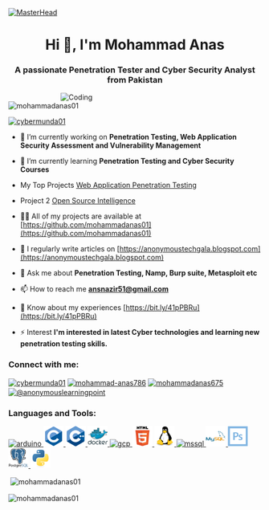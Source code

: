 [![MasterHead](https://encrypted-tbn0.gstatic.com/images?q=tbn:ANd9GcQWKHQL2_ziz1wUAXqy72o1ove2zMGNmtQARA&usqp=CAU)](https://gstatic.com)
<h1 align="center">Hi 👋, I'm Mohammad Anas</h1>
<h3 align="center">A passionate Penetration Tester and Cyber Security Analyst from Pakistan</h3>
<img align="right" alt="Coding" width="400" src="https://adcy.io/wp-content/uploads/2020/04/anti-hacking.gif">

<p align="left"> <img src="https://komarev.com/ghpvc/?username=mohammadanas01&label=Profile%20views&color=0e75b6&style=flat" alt="mohammadanas01" /> </p>


<p align="left"> <a href="https://twitter.com/cybermunda01" target="blank"><img src="https://img.shields.io/twitter/follow/cybermunda01?logo=twitter&style=for-the-badge" alt="cybermunda01" /></a> </p>

- 🔭 I’m currently working on **Penetration Testing, Web Application Security Assessment and Vulnerability Management**

- 🌱 I’m currently learning **Penetration Testing and Cyber Security Courses**

- My Top Projects [Web Application Penetration Testing](https://drive.google.com/file/d/1UzsjPCYA1_vnBdzX88L2aB-51LuzSb4t/view?usp=drivesdk)

- Project 2 [Open Source Intelligence](https://docs.google.com/document/d/1K33BqKgbYj2y3rHw06X7PsEHh-84vfyukkeRdMVJIRY/edit?usp=drivesdk)

- 👨‍💻 All of my projects are available at [https://github.com/mohammadanas01](https://github.com/mohammadanas01)

- 📝 I regularly write articles on [https://anonymoustechgala.blogspot.com](https://anonymoustechgala.blogspot.com)

- 💬 Ask me about **Penetration Testing, Namp, Burp suite, Metasploit etc**

- 📫 How to reach me **ansnazir51@gmail.com**

- 📄 Know about my experiences [https://bit.ly/41pPBRu](https://bit.ly/41pPBRu)

- ⚡ Interest **I'm interested in latest Cyber technologies and learning new penetration testing skills.**

<h3 align="left">Connect with me:</h3>
<p align="left">
<a href="https://twitter.com/cybermunda01" target="blank"><img align="center" src="https://raw.githubusercontent.com/rahuldkjain/github-profile-readme-generator/master/src/images/icons/Social/twitter.svg" alt="cybermunda01" height="30" width="40" /></a>
<a href="https://linkedin.com/in/mohammad-anas786" target="blank"><img align="center" src="https://raw.githubusercontent.com/rahuldkjain/github-profile-readme-generator/master/src/images/icons/Social/linked-in-alt.svg" alt="mohammad-anas786" height="30" width="40" /></a>
<a href="https://instagram.com/mohammadanas675" target="blank"><img align="center" src="https://raw.githubusercontent.com/rahuldkjain/github-profile-readme-generator/master/src/images/icons/Social/instagram.svg" alt="mohammadanas675" height="30" width="40" /></a>
<a href="https://www.youtube.com/channel/UC1TJhurQXxw91qZRKAStWMg" target="blank"><img align="center" src="https://raw.githubusercontent.com/rahuldkjain/github-profile-readme-generator/master/src/images/icons/Social/youtube.svg" alt="@anonymouslearningpoint" height="30" width="40" /></a>
</p>

<h3 align="left">Languages and Tools:</h3>
<p align="left"> <a href="https://www.arduino.cc/" target="_blank" rel="noreferrer"> <img src="https://cdn.worldvectorlogo.com/logos/arduino-1.svg" alt="arduino" width="40" height="40"/> </a> <a href="https://www.cprogramming.com/" target="_blank" rel="noreferrer"> <img src="https://raw.githubusercontent.com/devicons/devicon/master/icons/c/c-original.svg" alt="c" width="40" height="40"/> </a> <a href="https://www.w3schools.com/cpp/" target="_blank" rel="noreferrer"> <img src="https://raw.githubusercontent.com/devicons/devicon/master/icons/cplusplus/cplusplus-original.svg" alt="cplusplus" width="40" height="40"/> </a> <a href="https://www.docker.com/" target="_blank" rel="noreferrer"> <img src="https://raw.githubusercontent.com/devicons/devicon/master/icons/docker/docker-original-wordmark.svg" alt="docker" width="40" height="40"/> </a> <a href="https://cloud.google.com" target="_blank" rel="noreferrer"> <img src="https://www.vectorlogo.zone/logos/google_cloud/google_cloud-icon.svg" alt="gcp" width="40" height="40"/> </a> <a href="https://www.w3.org/html/" target="_blank" rel="noreferrer"> <img src="https://raw.githubusercontent.com/devicons/devicon/master/icons/html5/html5-original-wordmark.svg" alt="html5" width="40" height="40"/> </a> <a href="https://www.linux.org/" target="_blank" rel="noreferrer"> <img src="https://raw.githubusercontent.com/devicons/devicon/master/icons/linux/linux-original.svg" alt="linux" width="40" height="40"/> </a> <a href="https://www.microsoft.com/en-us/sql-server" target="_blank" rel="noreferrer"> <img src="https://www.svgrepo.com/show/303229/microsoft-sql-server-logo.svg" alt="mssql" width="40" height="40"/> </a> <a href="https://www.mysql.com/" target="_blank" rel="noreferrer"> <img src="https://raw.githubusercontent.com/devicons/devicon/master/icons/mysql/mysql-original-wordmark.svg" alt="mysql" width="40" height="40"/> </a> <a href="https://www.photoshop.com/en" target="_blank" rel="noreferrer"> <img src="https://raw.githubusercontent.com/devicons/devicon/master/icons/photoshop/photoshop-line.svg" alt="photoshop" width="40" height="40"/> </a> <a href="https://www.postgresql.org" target="_blank" rel="noreferrer"> <img src="https://raw.githubusercontent.com/devicons/devicon/master/icons/postgresql/postgresql-original-wordmark.svg" alt="postgresql" width="40" height="40"/> </a> <a href="https://www.python.org" target="_blank" rel="noreferrer"> <img src="https://raw.githubusercontent.com/devicons/devicon/master/icons/python/python-original.svg" alt="python" width="40" height="40"/> </a> </p>



<p>&nbsp;<img align="center" src="https://github-readme-stats.vercel.app/api?username=mohammadanas01&show_icons=true&locale=en" alt="mohammadanas01" /></p>

<p><img align="center" src="https://github-readme-streak-stats.herokuapp.com/?user=mohammadanas01&" alt="mohammadanas01" /></p>
